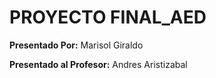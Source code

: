 # PROYECTO FINAL_AED

**Presentado Por:** Marisol Giraldo

**Presentado al Profesor:** Andres Aristizabal
